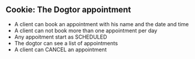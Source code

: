 ## Cookie: The Dogtor appointment
- A client can book an appointment with his name and the date and time 
- A client can not book more than one appointment per day
- Any appoitment start as SCHEDULED
- The dogtor can see a list of appointments
- A client can CANCEL an appointment
